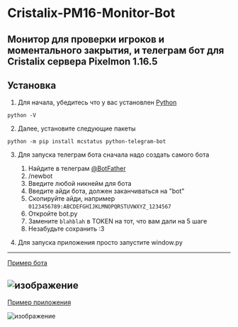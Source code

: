 # Cristalix-PM16-Monitor-Bot
Монитор для проверки игроков и моментального закрытия, и телеграм бот для Cristalix сервера Pixelmon 1.16.5
---
## Установка
1. Для начала, убедитесь что у вас установлен [Python](https://www.python.org/downloads/)
```
python -V
```
2. Далее, установите следующие пакеты
```
python -m pip install mcstatus python-telegram-bot
```
3. Для запуска телеграм бота сначала надо создать самого бота

	1. Найдите в телеграм [@BotFather](https://t.me/BotFather)
	2. /newbot
	3. Введите любой никнейм для бота
	4. Введите айди бота, должен заканчиваться на "bot"
	5. Скопируйте айди, например `0123456789:ABCDEFGHIJKLMNOPQRSTUVWXYZ_1234567`
	6. Откройте bot.py
	7. Замените `blahblah` в TOKEN на тот, что вам дали на 5 шаге
	8. Незабудьте сохранить :3
4. Для запуска приложения просто запустите window.py
---
[Пример бота](https://t.me/CristalixPM16Bot)

![изображение](https://github.com/user-attachments/assets/ec36bbd6-2d2c-4d11-a2aa-1ebc788c0db6)
---

[Пример приложения](https://github.com/lz-fkn/Cristalix-PM16-Monitor-Bot/releases)

![изображение](https://github.com/user-attachments/assets/f4856103-bff1-4864-afce-8b4723de98a8)
